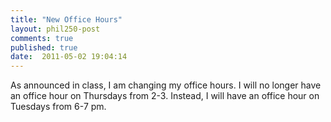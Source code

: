 ```yaml
---
title: "New Office Hours"
layout: phil250-post
comments: true
published: true
date:  2011-05-02 19:04:14
---
```


As announced in class, I am changing my office hours. I will no longer have an office hour on Thursdays from 2-3. Instead, I will have an office hour on Tuesdays from 6-7 pm.
